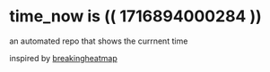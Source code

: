 # time_now is (( 1716894000284 ))

an automated repo that shows the currnent time

inspired by [breakingheatmap](https://github.com/breakingheatmap/breakingheatmap)
